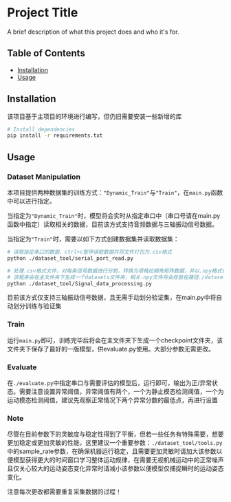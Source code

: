# Project Title

A brief description of what this project does and who it's for.

## Table of Contents

- [Installation](#installation)
- [Usage](#usage)
<!-- - [Contributing](#contributing)
- [License](#license)
- [Contact](#contact) -->

## Installation

该项目基于主项目的环境进行编写，但仍旧需要安装一些新增的库

```bash
# Install dependencies
pip install -r requirements.txt
```

## Usage

### Dataset Manipulation
本项目提供两种数据集的训练方式：```"Dynamic_Train"```与```"Train"```，在```main.py```函数中可以进行指定。

当指定为```"Dynamic_Train"```时，模型将会实时从指定串口中（串口号请在main.py函数中指定）读取相关的数据，目前该方式支持音频数据与三轴振动信号数据。

当指定为```"Train"```时，需要以如下方式创建数据集并读取数据集：
```bash
# 读取指定串口的数据，ctrl+c暂停读取数据并将文件打包为.csv格式
python ./dataset_tool/serial_port_read.py

# 处理.csv格式文件，对每条信号数据进行分割，转换为塔格拉姆角矩阵数据，并以.npy格式保存每个矩阵
# 该程序会在主文件夹下生成一个datasets文件夹，相关.npy文件将会存放在路径./datasets/Train/ 下
python ./dataset_tool/Signal_data_processing.py
```
目前该方式仅支持三轴振动信号数据，且无需手动划分验证集，在main.py中将自动划分训练与验证集

### Train
运行```main.py```即可，训练完毕后将会在主文件夹下生成一个checkpoint文件夹，该文件夹下保存了最好的一版模型，供evaluate.py使用。大部分参数无需更改。

### Evaluate

在```./evaluate.py```中指定串口与需要评估的模型后，运行即可，输出为正/异常状态。需要注意设置异常阈值，异常阈值有两个，一个为静止模态检测阈值，一个为运动模态检测阈值，建议先观察正常情况下两个异常分数的最低点，再进行设置

### Note

尽管在目前参数下的灵敏度与稳定性得到了平衡，但若一些任务有特殊需要，想要更加稳定或更加灵敏的性能，这里建议一个重要参数：```./dataset_tool/tools.py``` 中的sample_rate参数，在确保机器运行稳定，且需要更加灵敏时请加大该参数以便模型获得更大的时间窗口学习整体运动规律，在需要无视机械运动中的正常噪声且仅关心较大的运动姿态变化异常时请减小该参数以便模型仅捕捉瞬时的运动姿态变化。

注意每次更改都需要重复采集数据的过程！